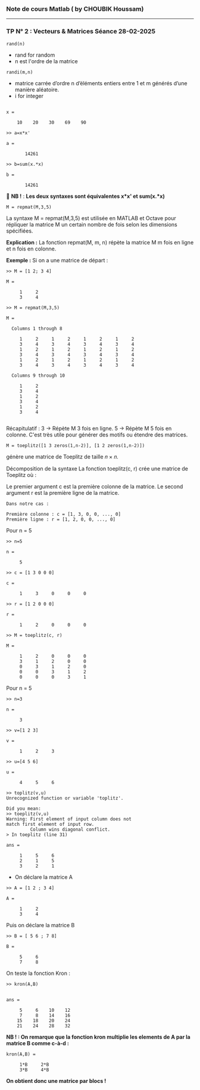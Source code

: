 ### Note de cours Matlab ( by CHOUBIK Houssam)
----
### TP N° 2 : Vecteurs & Matrices Séance 28-02-2025

```
rand(n)

```
- rand for random
- n est l'ordre de la matrice

```
randi(m,n)

```

- matrice carrée d’ordre n d’éléments entiers entre 1 et m générés d’une manière aléatoire.
- i for integer

```

x =

    10    20    30    69    90

>> a=x*x'

a =

       14261

>> b=sum(x.*x)

b =

       14261

```

🔴 **NB !** : __Les deux syntaxes sont équivalentes x*x' et sum(x.*x)__

```
M = repmat(M,3,5)

```

La syntaxe M = repmat(M,3,5) est utilisée en MATLAB et Octave pour répliquer la matrice M un certain nombre de fois selon les dimensions spécifiées.

**Explication :**
La fonction repmat(M, m, n) répète la matrice M m fois en ligne et n fois en colonne.

**Exemple :**
Si on a une matrice de départ :

```
>> M = [1 2; 3 4]

M =

     1     2
     3     4

>> M = repmat(M,3,5)

M =

  Columns 1 through 8

     1     2     1     2     1     2     1     2
     3     4     3     4     3     4     3     4
     1     2     1     2     1     2     1     2
     3     4     3     4     3     4     3     4
     1     2     1     2     1     2     1     2
     3     4     3     4     3     4     3     4

  Columns 9 through 10

     1     2
     3     4
     1     2
     3     4
     1     2
     3     4


```

Récapitulatif :
3 → Répète M 3 fois en ligne.
5 → Répète M 5 fois en colonne.
C'est très utile pour générer des motifs ou étendre des matrices.

```
M = toeplitz([1 3 zeros(1,n-2)], [1 2 zeros(1,n-2)])
```
génère une matrice de Toeplitz de taille 𝑛 × 𝑛.

Décomposition de la syntaxe
La fonction toeplitz(c, r) crée une matrice de Toeplitz où :

Le premier argument c est la première colonne de la matrice.
Le second argument r est la première ligne de la matrice.
```
Dans notre cas :

Première colonne : c = [1, 3, 0, 0, ..., 0]
Première ligne : r = [1, 2, 0, 0, ..., 0]
```

Pour n = 5
```
>> n=5

n =

     5

>> c = [1 3 0 0 0]

c =

     1     3     0     0     0

>> r = [1 2 0 0 0]

r =

     1     2     0     0     0

>> M = toeplitz(c, r)

M =

     1     2     0     0     0
     3     1     2     0     0
     0     3     1     2     0
     0     0     3     1     2
     0     0     0     3     1
```
Pour n = 5
```
>> n=3

n =

     3

>> v=[1 2 3]

v =

     1     2     3

>> u=[4 5 6]

u =

     4     5     6

>> toplitz(v,u)
Unrecognized function or variable 'toplitz'.
 
Did you mean:
>> toeplitz(v,u)
Warning: First element of input column does not
match first element of input row.
         Column wins diagonal conflict. 
> In toeplitz (line 31) 

ans =

     1     5     6
     2     1     5
     3     2     1
```

- On déclare la matrice A
```
>> A = [1 2 ; 3 4]

A =

     1     2
     3     4
```
Puis on déclare la matrice B
```
>> B = [ 5 6 ; 7 8]

B =

     5     6
     7     8
```
On teste la fonction Kron : 

```
>> kron(A,B)


ans =

     5     6    10    12
     7     8    14    16
    15    18    20    24
    21    24    28    32

```
**NB ! : On remarque que la fonction kron multiplie les elements de A par la matrice B comme c-à-d :**
```
kron(A,B) =

     1*B     2*B
     3*B     4*B 
```
**On obtient donc une matrice par blocs !**

